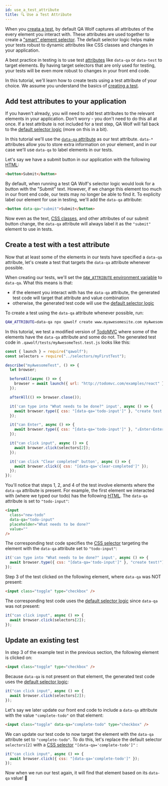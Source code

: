```yaml
---
id: use_a_test_attribute
title: 🔍 Use a Test Attribute
---
```


When you [creata a test](create_a_test), by default QA Wolf captures all attributes of the every element you interact with. These attributes are used together to create a ["smart" element selector](review_test_code#how-the-generated-selector-works). The default selector logic helps make your tests robust to dynamic attributes like CSS classes and changes in your application.

A best practice in testing is to use test [attributes](https://developer.mozilla.org/en-US/docs/Web/HTML/Attributes) like `data-qa` or `data-test` to target elements. By having target selectors that are only used for testing, your tests will be even more robust to changes in your front end code.

In this tutorial, we'll learn how to create tests using a test attribute of your choice. We assume you understand the basics of [creating a test](create_a_test).

## Add test attributes to your application

If you haven't already, you will need to add test attributes to the relevant elements in your application. Don't worry - you don't need to do this all at once. If a test attribute is not included for a test step, QA Wolf will fall back to the [default selector logic](review_test_code#how-the-generated-selector-works) (more on this in a bit).

In this tutorial we'll use the [`data-qa` attribute](https://developer.mozilla.org/en-US/docs/Learn/HTML/Howto/Use_data_attributes) as our test attribute. `data-*` attributes allow you to store extra information on your element, and in our case we'll use `data-qa` to label elements in our tests.

Let's say we have a submit button in our application with the following [HTML](https://developer.mozilla.org/en-US/docs/Web/HTML):

```html
<button>Submit</button>
```

By default, when running a test QA Wolf's selector logic would look for a button with the "Submit" text. However, if we change this element too much in our front end code, our tests may no longer be able to find it. To explicity label our element for use in testing, we'll add the `data-qa` attribute:

```html
<button data-qa="submit">Submit</button>
```

Now even as the text, [CSS classes](https://developer.mozilla.org/en-US/docs/Web/HTML/Global_attributes#attr-class), and other attributes of our submit button change, the `data-qa` attribute will always label it as the `"submit"` element to use in tests.

## Create a test with a test attribute

Now that at least some of the elements in our tests have specified a `data-qa` attribute, let's create a test that targets the `data-qa` attribute whenever possible.

When creating our tests, we'll set the [`QAW_ATTRIBUTE` environment variable](api#qaw_attribute) to `data-qa`. What this means is that:

- if the element you interact with has the `data-qa` attribute, the generated test code will target that attribute and value combination
- otherwise, the generated test code will use the [default selector logic](review_test_code#element-selectors)

To create a test using the `data-qa` attribute whenever possible, run:

```bash
QAW_ATTRIBUTE=data-qa npx qawolf create www.myawesomesite.com myAwesomeTest
```

In this tutorial, we test a modified version of [TodoMVC](http://todomvc.com/examples/react) where some of the elements have the `data-qa` attribute and some do not. The generated test code in `.qawolf/tests/myAwesomeTest.test.js` looks like this:

```js
const { launch } = require("qawolf");
const selectors = require("../selectors/myFirstTest");

describe("myAwesomeTest", () => {
  let browser;

  beforeAll(async () => {
    browser = await launch({ url: "http://todomvc.com/examples/react" });
  });

  afterAll(() => browser.close());

  it('can type into "What needs to be done?" input', async () => {
    await browser.type({ css: "[data-qa='todo-input']" }, "create test!");
  });

  it("can Enter", async () => {
    await browser.type({ css: "[data-qa='todo-input']" }, "↓Enter↑Enter");
  });

  it("can click input", async () => {
    await browser.click(selectors[2]);
  });

  it('can click "Clear completed" button', async () => {
    await browser.click({ css: "[data-qa='clear-completed']" });
  });
});
```

You'll notice that steps 1, 2, and 4 of the test involve elements where the `data-qa` attribute is present. For example, the first element we interacted with (where we typed our todo) has the following [HTML](https://developer.mozilla.org/en-US/docs/Web/HTML). The `data-qa` attribute is set to `"todo-input"`:

```html
<input
  class="new-todo"
  data-qa="todo-input"
  placeholder="What needs to be done?"
  value=""
/>
```

The corresponding test code specifies the [CSS selector](api#interface-selector) targeting the element with the `data-qa` attribute set to `"todo-input"`:

```js
it('can type into "What needs to be done?" input', async () => {
  await browser.type({ css: "[data-qa='todo-input']" }, "create test!");
});
```

Step 3 of the test clicked on the following element, where `data-qa` was NOT present:

```html
<input class="toggle" type="checkbox" />
```

The corresponding test code uses the [default selector logic](review_test_code#element-selectors) since `data-qa` was not present:

```js
it("can click input", async () => {
  await browser.click(selectors[2]);
});
```

## Update an existing test

In step 3 of the example test in the previous section, the following element is clicked on:

```html
<input class="toggle" type="checkbox" />
```

Because `data-qa` is not present on that element, the generated test code uses the [default selector logic](review_test_code#element-selectors):

```js
it("can click input", async () => {
  await browser.click(selectors[2]);
});
```

Let's say we later update our front end code to include a `data-qa` attribute with the value `"complete-todo"` on that element:

```html
<input class="toggle" data-qa="complete-todo" type="checkbox" />
```

We can update our test code to now target the element with the `data-qa` attribute set to `"complete-todo"`. To do this, let's replace the default selector `selectors[2]` with a [CSS selector](https://developer.mozilla.org/en-US/docs/Web/CSS/CSS_Selectors) `"[data-qa='complete-todo']"`
:

```js
it("can click input", async () => {
  await browser.click({ css: "[data-qa='complete-todo']" });
});
```

Now when we run our test again, it will find that element based on its `data-qa` value! 🎉

